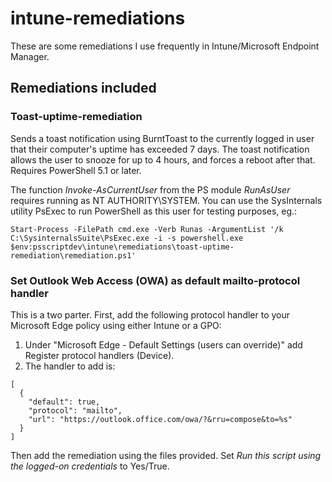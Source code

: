 # intune-remediations

These are some remediations I use frequently in Intune/Microsoft Endpoint Manager.

## Remediations included

### Toast-uptime-remediation
Sends a toast notification using BurntToast to the currently logged in user that their computer's uptime has exceeded 7 days. The toast notification allows the user to snooze for up to 4 hours, and forces a reboot after that.
Requires PowerShell 5.1 or later.

The function *Invoke-AsCurrentUser* from the PS module *RunAsUser* requires running as NT AUTHORITY\SYSTEM. You can use the SysInternals utility PsExec to run PowerShell as this user for testing purposes, eg.:

`Start-Process -FilePath cmd.exe -Verb Runas -ArgumentList '/k C:\SysinternalsSuite\PsExec.exe -i -s powershell.exe $env:psscriptdev\intune\remediations\toast-uptime-remediation\remediation.ps1'`

### Set Outlook Web Access (OWA) as default mailto-protocol handler
This is a two parter.
First, add the following protocol handler to your Microsoft Edge policy using either Intune or a GPO:

1. Under "Microsoft Edge - Default Settings (users can override)" add Register protocol handlers (Device).
2. The handler to add is:
```
[
  {
    "default": true,
    "protocol": "mailto",
    "url": "https://outlook.office.com/owa/?&rru=compose&to=%s"
  }
]
```
Then add the remediation using the files provided. Set *Run this script using the logged-on credentials* to Yes/True.
